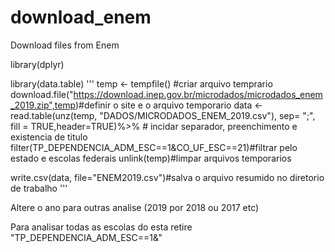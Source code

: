 # download_enem
Download files from Enem

library(dplyr)

library(data.table)
'''
temp <- tempfile() #criar arquivo temprario
download.file("https://download.inep.gov.br/microdados/microdados_enem_2019.zip",temp)#definir o site e o arquivo temporario
data <- read.table(unz(temp, "DADOS/MICRODADOS_ENEM_2019.csv"),
                   sep= ";", fill = TRUE,header=TRUE)%>% # incidar separador, preenchimento e existencia de titulo 
         filter(TP_DEPENDENCIA_ADM_ESC==1&CO_UF_ESC==21)#filtrar pelo estado e escolas federais
unlink(temp)#limpar arquivos temporarios

write.csv(data, file="ENEM2019.csv")#salva o arquivo resumido no diretorio de trabalho
'''

Altere o ano para outras analise (2019 por 2018 ou 2017 etc)

Para analisar todas as escolas do esta retire "TP_DEPENDENCIA_ADM_ESC==1&"
